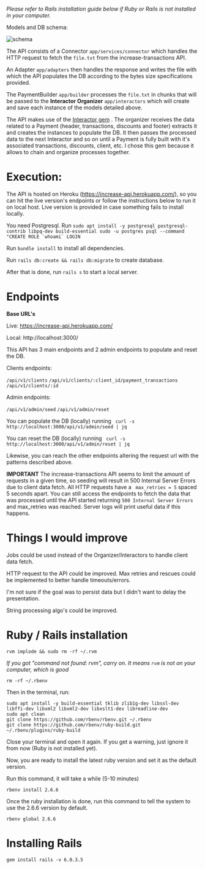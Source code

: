 _Please refer to Rails installation guide below if Ruby or Rails is not installed in your computer._

Models and DB schema:

![schema](https://user-images.githubusercontent.com/46629749/111673994-4c809100-87fa-11eb-9d0b-6aca6957dc57.jpeg)

The API consists of a Connector ```app/services/connector``` which handles the HTTP request to fetch the ```file.txt``` from the increase-transactions API.

An Adapter ```app/adapters``` then handles the response and writes the file with which the API populates the DB according to the bytes size specifications provided.

The PaymentBuilder ```app/builder``` processes the ```file.txt``` in chunks that will be passed to the **Interactor Organizer** ```app/interactors``` which will create and save each instance of the models detailed above.

The API makes use of the [Interactor gem](https://github.com/collectiveidea/interactor)  . The organizer receives the data related to a Payment (header, transactions, discounts and footer) extracts it and creates the instances to populate the DB. It then passes the processed data to the next Interactor and so on until a Payment is fully built with it's associated transactions, discounts, client, etc. I chose this gem because it allows to chain and organize processes together.


# Execution:

The API is hosted on Heroku (https://increase-api.herokuapp.com/), so you can hit the live version's endpoints or follow the instructions below to run it on local host.
Live version is provided in case something fails to install locally.


You need Postgresql. Run ```sudo apt install -y postgresql postgresql-contrib libpq-dev build-essential
sudo -u postgres psql --command "CREATE ROLE `whoami` LOGIN ```

Run ```bundle install``` to install all dependencies.

Run ```rails db:create && rails db:migrate``` to create database.

After that is done, run ```rails s``` to start a local server.

# Endpoints

**Base URL's**

Live: https://increase-api.herokuapp.com/

Local: http://localhost:3000/

This API has 3 main endpoints and 2 admin endpoints to populate and reset the DB.

Clients endpoints:

```/api/v1/clients```
```/api/v1/clients/:client_id/payment_transactions```
```/api/v1/clients/:id```

Admin endpoints:

```/api/v1/admin/seed```
```/api/v1/admin/reset```

You can populate the DB (locally) running ``` curl -s http://localhost:3000/api/v1/admin/seed | jq```

You can reset the DB (locally) running ``` curl -s http://localhost:3000/api/v1/admin/reset | jq```

Likewise, you can reach the other endpoints altering the request url with the patterns described above.

**IMPORTANT** The increase-transactions API seems to limit the amount of requests in a given time, so seeding will result in 500 Internal Server Errors due to client data fetch. All HTTP requests have a ``` max_retries = 5```  spaced 5 seconds apart. You can still access the endpoints to fetch the data that was processed until the API started returning ```500 Internal Server Errors``` and max_retries was reached. Server logs will print useful data if this happens.

# Things I would improve

Jobs could be used instead of the Organizer/Interactors to handle client data fetch.

HTTP request to the API could be improved. Max retries and rescues could be implemented to better handle timeouts/errors.

I'm not sure if the goal was to persist data but I didn't want to delay the presentation.

String processing algo's could be improved.

# Ruby / Rails installation

```
rvm implode && sudo rm -rf ~/.rvm
```

_If you got "command not found: rvm", carry on. It means `rvm` is not
on your computer, which is good_

```
rm -rf ~/.rbenv
```
Then in the terminal, run:
```
sudo apt install -y build-essential tklib zlib1g-dev libssl-dev libffi-dev libxml2 libxml2-dev libxslt1-dev libreadline-dev
sudo apt clean
git clone https://github.com/rbenv/rbenv.git ~/.rbenv
git clone https://github.com/rbenv/ruby-build.git ~/.rbenv/plugins/ruby-build
```

Close your terminal and open it again. If you get a warning, just ignore it from now (Ruby is not installed yet).

Now, you are ready to install the latest ruby version and set it as the default version.

Run this command, it will take a while (5-10 minutes)

```
rbenv install 2.6.6
```

Once the ruby installation is done, run this command to tell the system to use the 2.6.6 version by default.

```
rbenv global 2.6.6
```
# Installing Rails

```
gem install rails -v 6.0.3.5
```
